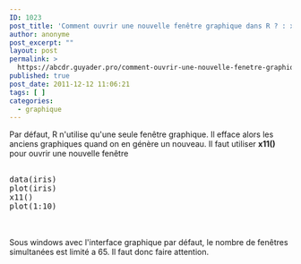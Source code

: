 ```yaml
---
ID: 1023
post_title: 'Comment ouvrir une nouvelle fenêtre graphique dans R ? : x11'
author: anonyme
post_excerpt: ""
layout: post
permalink: >
  https://abcdr.guyader.pro/comment-ouvrir-une-nouvelle-fenetre-graphique-dans-r-x11/
published: true
post_date: 2011-12-12 11:06:21
tags: [ ]
categories:
  - graphique
---
```

Par défaut, R n'utilise qu'une seule fenêtre graphique. Il efface alors les anciens graphiques quand on en génère un nouveau. Il faut utiliser <strong>x11()</strong> pour ouvrir une nouvelle fenêtre <pre lang='rsplus'><br />data(iris)<br />plot(iris)<br />x11()<br />plot(1:10)<br /></pre> <br /><br />Sous windows avec l'interface graphique par défaut, le nombre de fenêtres simultanées est limité a 65. Il faut donc faire attention.<br /><br />